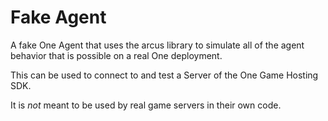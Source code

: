 # Fake Agent

A fake One Agent that uses the arcus library to simulate all of the agent behavior that is possible on a real One deployment.

This can be used to connect to and test a Server of the One Game Hosting SDK.

It is *not* meant to be used by real game servers in their own code.